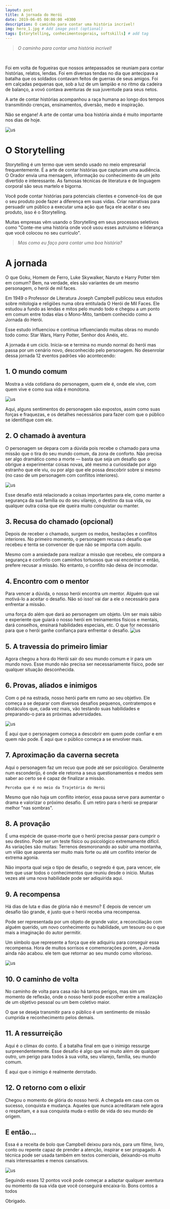 ```yaml
---
layout: post
title: A jornada do Herói
date: 2019-06-05 00:00:00 +0300
description: O caminho para contar uma história incrível! 
img: hero_1.jpg # Add image post (optional)
tags: [storytelling, conhecimentosgerais, softskills] # add tag
---
```

>*O caminho para contar uma história incrível!*

&nbsp;

Foi em volta de fogueiras que nossos antepassados se reuniam para contar histórias, relatos, lendas. Foi em diversas tendas no dia que antecipava a batalha que os soldados contavam feitos de guerras de seus amigos. Foi em calçadas pequenas que, sob a luz de um lampião e no ritmo da cadeira de balanço, a vovó contava aventuras de sua juventude para seus netos.

A arte de contar histórias acompanhou a raça humana ao longo dos tempos transmitindo crenças, ensinamentos, diversão, medo e inspiração. 

Não se engane! A arte de contar uma boa história ainda é muito importante nos dias de hoje.

![us](/assets/img/us.jpeg )

# O Storytelling

Storytelling é um termo que vem sendo usado no meio empresarial frequentemente. É a arte de contar histórias que capturam uma audiência. O Orador envia uma mensagem, informação ou conhecimento de um jeito divertido e interessante. As famosas técnicas de literatura e de linguagem corporal são seus martelo e bigorna.

Você pode contar histórias para potenciais clientes e convencê-los de que o seu produto pode fazer a diferença em suas vidas. Criar narrativas para persuadir um público a executar uma ação que faça ele aceitar o seu produto, isso é o Storytelling.

Muitas empresas vêm usando o Storytelling em seus processos seletivos como "Conte-me uma história onde você usou esses autruísmo e liderança que você colocou no seu currículo".

>*Mas como eu faço para contar uma boa história?*


# A jornada

O que Goku, Homem de Ferro, Luke Skywalker, Naruto e Harry Potter têm em comum? Bem, na verdade, eles são variantes de um mesmo personagem, o herói de mil faces.

Em 1949 o Professor de Literatura Joseph Campbell publicou seus estudos sobre mitologia e religiões numa obra entitulada O Herói de Mil Faces. Ele estudou a fundo as lendas e mitos pelo mundo todo e chegou a um ponto em comum entre todas elas o Mono-Mito, tambem conhecido como a Jornada do Herói.

Esse estudo influenciou e continua influenciando muitas obras no mundo todo como: Star Wars, Harry Potter, Senhor dos Anéis, etc.

A jornada é um ciclo. Inicia-se e termina no mundo normal do herói mas passa por um cenário novo, desconhecido pelo  personagem. No desenrolar dessa jornada 12 eventos padrões vão acontecendo:


## 1. O mundo comum


Mostra a vida cotidiana do personagem, quem ele é, onde ele vive, com quem vive e como sua vida é monótona.

![us](/assets/img/Hercules.jpg)

Aqui, alguns sentimentos do personagem são expostos, assim como suas forças e fraquezas, e os detalhes necessários para fazer com que o público se identifique com ele.

## 2. O chamado à aventura

O personagem se depara com a dúvida pois recebe o chamado para uma missão que o tira do seu mundo comum, da zona de conforto. Não precisa ser algo dramático como a morte — basta que seja um desafio que o obrigue a experimentar coisas novas, até mesmo a curiosidade por algo estranho que ele viu, ou por algo que ele possa descobrir sobre si mesmo (no caso de um personagem com conflitos interiores).

![us](/assets/img/harry.jpg)

Esse desafio está relacionado a coisas importantes para ele, como manter a segurança da sua família ou do seu vilarejo, o destino da sua vida, ou qualquer outra coisa que ele queira muito conquistar ou manter.


## 3. Recusa do chamado (opcional)

Depois de receber o chamado, surgem os medos, hesitações e conflitos interiores. No primeiro momento, o personagem recusa o desafio que recebeu e tenta se convencer de que não se importa com aquilo.

Mesmo com a ansiedade para realizar a missão que recebeu, ele compara a segurança e conforto com caminhos tortuosos que vai encontrar e então, prefere recusar a missão. No entanto, o conflito não deixa de incomodar.

## 4. Encontro com o mentor

Para vencer a dúvida, o nosso herói encontra um mentor. Alguém que vai motivá-lo a aceitar o desafio. Não só isso! vai dar a ele o necessário para enfrentar a missão.

uma força do além que dará ao personagem um objeto. Um ser mais sábio e experiente que guiará o nosso herói em treinamentos fisicos e mentais, dará conselhos, ensinará habilidades especiais, etc. O que for necessário para que o herói ganhe confiança para enfrentar o desafio.
![us](/assets/img/goku.jpg)

## 5. A travessia do primeiro limiar

Agora chegou a hora do Herói sair do seu mundo comum e ir para um mundo novo. Esse mundo não precisa ser necessariamente físico, pode ser qualquer situação desconhecida.

## 6. Provas, aliados e inimigos

Com o pé na estrada, nosso herói parte em rumo ao seu objetivo. Ele começa a se deparar com diversos desafios pequenos, contratempos e obstáculos que, cada vez mais, vão testando suas habilidades e preparando-o para as próximas adversidades.

![us](/assets/img/titas.jpg)

É aqui que o personagem começa a descobrir em quem pode confiar e em quem não pode. É aqui que o público começa a se envolver mais.

## 7. Aproximação da caverna secreta

Aqui o personagem faz um recuo que pode até ser psicológico. Geralmente num esconderijo, é onde ele retorna a seus questionamentos e medos sem saber ao certo se é capaz de finalizar a missão.

    Perceba que é no meio da Trajetória do Herói

Mesmo que não haja um conflito interior, essa pausa serve para aumentar o drama e valorizar o próximo desafio. É um retiro para o herói se preparar melhor "nas sombras".

## 8. A provação

É uma espécie de quase-morte que o herói precisa passar para cumprir o seu destino. Pode ser um teste físico ou psicológico extremamente difícil. As variações são muitas: Terrenos desmoronando ao subir uma montanha, um vilão que aparenta ser muito mais forte ou até um conflito interior de extrema agonia.

Não importa qual seja o tipo de desafio, o segredo é que, para vencer, ele tem que usar todos o conhecimentos que reuniu desde o início. Muitas vezes até uma nova habilidade pode ser adiquirida aqui.

## 9. A recompensa

Há dias de luta e dias de glória não é mesmo? E depois de vencer um desafio tão grande, é justo que o herói receba uma recompensa.

Pode ser representada por um objeto de grande valor, a reconciliação com alguém querido, um novo conhecimento ou habilidade, um tesouro ou o que mais a imaginação do autor permitir.

Um símbolo que represente a força que ele adiquiriu para conseguir essa recompensa. Hora de muitos sorrisos e comemorações porém, a Jornada ainda não acabou. ele tem que retornar ao seu mundo como vitorioso.

![us](/assets/img/reiartur.jpg)

## 10. O caminho de volta

No caminho de volta para casa não há tantos perigos, mas sim um momento de reflexão, onde o nosso herói pode escolher entre a realização de um objetivo pessoal ou um bem coletivo maior.

O que se deseja transmitir para o público é um sentimento de missão cumprida e reconhecimento pelos demais.

## 11. A ressurreição

Aqui é o climax do conto. É a batalha final em que o inimigo ressurge surpreendentemente. Esse desafio é algo que vai muito além de qualquer outro, um perigo para todos à sua volta, seu vilarejo, família, seu mundo comum.

É aqui que o inimigo é realmente derrotado.

## 12. O retorno com o elixir

Chegou o momento de glória do nosso herói. A chegada em casa com os sucesso, conquista e mudança. Aqueles que nunca acreditaram nele agora o respeitam, e a sua conquista muda o estilo de vida do seu mundo de origem.

## E então...

Essa é a receita de bolo que Campbell deixou para nós, para um filme, livro, conto ou repente capaz de prender a atenção, inspirar e ser propagado. A técnica pode ser usada também em textos comerciais, deixando-os muito mais interessantes e menos cansativos.

![us](/assets/img/jornadadoheroi.jpeg)

Seguindo esses 12 pontos você pode começar a adaptar qualquer aventura ou momento da sua vida que você conseguirá encaixa-lo. Bons contos a todos

Obrigado.



